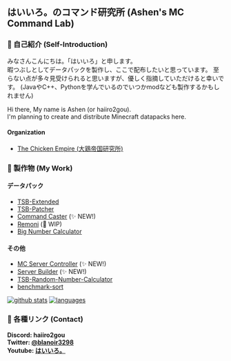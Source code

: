 ## はいいろ。のコマンド研究所 (Ashen's MC Command Lab)

### 👋 自己紹介 (Self-Introduction)

みなさんこんにちは。「はいいろ」と申します。  
暇つぶしとしてデータパックを製作し、ここで配布したいと思っています。
至らない点が多々見受けられると思いますが、優しく指摘していただけると幸いです。
(JavaやC++、Pythonを学んでいるのでいつかmodなども製作するかもしれません)

Hi there, My name is Ashen (or haiiro2gou).  
I'm planning to create and distribute Minecraft datapacks here.

#### Organization

- [The Chicken Empire (大鶏帝国研究所)](https://github.com/The-Chicken-Empire)

### 🔭 製作物 (My Work)

#### データパック

- [TSB-Extended](https://github.com/haiiro2gou/TSB-Extended)
- [TSB-Patcher](https://github.com/haiiro2gou/TSB-Patcher)
- [Command Caster](https://github.com/haiiro2gou/Command-Caster) (:sparkles: NEW!)
- [Remoni](https://github.com/haiiro2gou/Remoni) (:construction_worker: WIP)
- [Big Number Calculator](https://github.com/haiiro2gou/Big-Number-Calculator)

#### その他

- [MC Server Controller](https://github.com/haiiro2gou/mcsrvctl) (:sparkles: NEW!)
- [Server Builder](https://github.com/haiiro2gou/server_builder) (:sparkles: NEW!)
- [TSB-Random-Number-Calculator](https://github.com/haiiro2gou/TSB-Random-Number-Calculator)
- [benchmark-sort](https://github.com/haiiro2gou/benchmark-sort)

[![github stats](https://github-readme-stats.vercel.app/api?username=haiiro2gou&count_private=true&show_icons=true&theme=dark)](https://github.com/anuraghazra/github-readme-stats)
[![languages](https://github-readme-stats.vercel.app/api/top-langs/?username=haiiro2gou&theme=dark)](https://github.com/anuraghazra/github-readme-stats)

### 💬 各種リンク (Contact)

**Discord: haiiro2gou**  
**Twitter: [@blanoir3298](https://twitter.com/blanoir3298)**  
**Youtube: [はいいろ。](https://www.youtube.com/channel/UC4HoswwsCjgVmZlmhZ0Dpbg)**

<!--- 
- 🔭 I’m currently working on ...
- 🌱 I’m currently learning ...
- 👯 I’m looking to collaborate on ...
- 🤔 I’m looking for help with ...
- 💬 Ask me about ...
- 📫 How to reach me: ...
- 😄 Pronouns: ...
- ⚡ Fun fact: ...
--->
